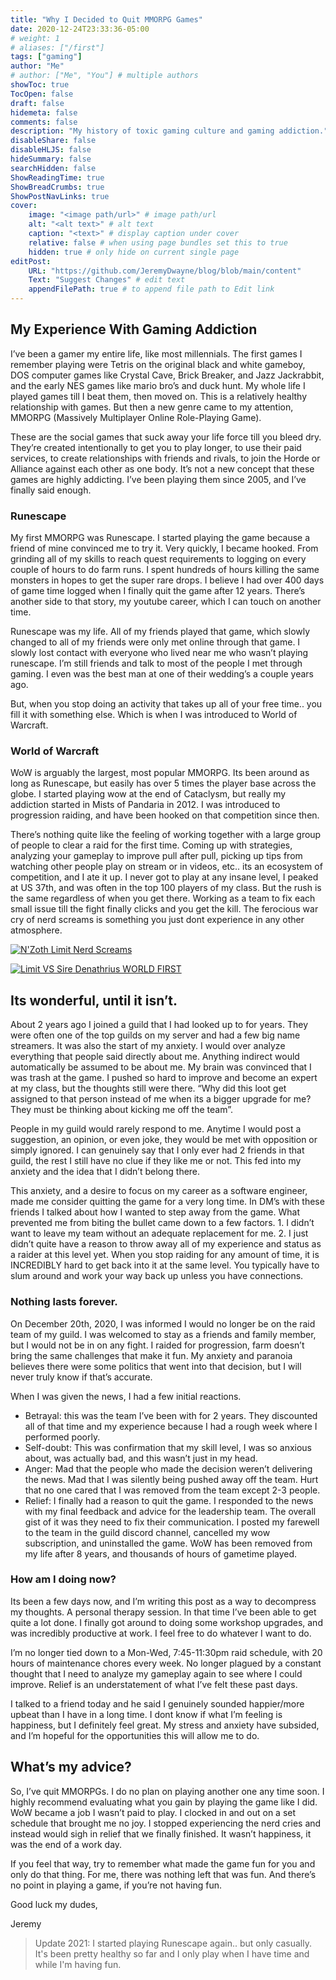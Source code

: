 ```yaml
---
title: "Why I Decided to Quit MMORPG Games"
date: 2020-12-24T23:33:36-05:00
# weight: 1
# aliases: ["/first"]
tags: ["gaming"]
author: "Me"
# author: ["Me", "You"] # multiple authors
showToc: true
TocOpen: false
draft: false
hidemeta: false
comments: false
description: "My history of toxic gaming culture and gaming addiction."
disableShare: false
disableHLJS: false
hideSummary: false
searchHidden: false
ShowReadingTime: true
ShowBreadCrumbs: true
ShowPostNavLinks: true
cover:
    image: "<image path/url>" # image path/url
    alt: "<alt text>" # alt text
    caption: "<text>" # display caption under cover
    relative: false # when using page bundles set this to true
    hidden: true # only hide on current single page
editPost:
    URL: "https://github.com/JeremyDwayne/blog/blob/main/content"
    Text: "Suggest Changes" # edit text
    appendFilePath: true # to append file path to Edit link
---
```

## My Experience With Gaming Addiction
I’ve been a gamer my entire life, like most millennials. The first games I remember playing were Tetris on the original black and white gameboy, DOS computer games like Crystal Cave, Brick Breaker, and Jazz Jackrabbit, and the early NES games like mario bro’s and duck hunt. My whole life I played games till I beat them, then moved on. This is a relatively healthy relationship with games. But then a new genre came to my attention, MMORPG (Massively Multiplayer Online Role-Playing Game).

These are the social games that suck away your life force till you bleed dry. They’re created intentionally to get you to play longer, to use their paid services, to create relationships with friends and rivals, to join the Horde or Alliance against each other as one body. It’s not a new concept that these games are highly addicting. I’ve been playing them since 2005, and I’ve finally said enough.

### Runescape

My first MMORPG was Runescape. I started playing the game because a friend of mine convinced me to try it. Very quickly, I became hooked. From grinding all of my skills to reach quest requirements to logging on every couple of hours to do farm runs. I spent hundreds of hours killing the same monsters in hopes to get the super rare drops. I believe I had over 400 days of game time logged when I finally quit the game after 12 years. There’s another side to that story, my youtube career, which I can touch on another time.

Runescape was my life. All of my friends played that game, which slowly changed to all of my friends were only met online through that game. I slowly lost contact with everyone who lived near me who wasn’t playing runescape. I’m still friends and talk to most of the people I met through gaming. I even was the best man at one of their wedding’s a couple years ago.

But, when you stop doing an activity that takes up all of your free time.. you fill it with something else. Which is when I was introduced to World of Warcraft.


### World of Warcraft

WoW is arguably the largest, most popular MMORPG. Its been around as long as Runescape, but easily has over 5 times the player base across the globe. I started playing wow at the end of Cataclysm, but really my addiction started in Mists of Pandaria in 2012. I was introduced to progression raiding, and have been hooked on that competition since then.

There’s nothing quite like the feeling of working together with a large group of people to clear a raid for the first time. Coming up with strategies, analyzing your gameplay to improve pull after pull, picking up tips from watching other people play on stream or in videos, etc.. its an ecosystem of competition, and I ate it up. I never got to play at any insane level, I peaked at US 37th, and was often in the top 100 players of my class. But the rush is the same regardless of when you get there. Working as a team to fix each small issue till the fight finally clicks and you get the kill. The ferocious war cry of nerd screams is something you just dont experience in any other atmosphere.

[![N'Zoth Limit Nerd Screams](https://img.youtube.com/vi/FFnePWEub94/0.jpg)](https://www.youtube.com/watch?v=FFnePWEub94&t=317s)

[![Limit VS Sire Denathrius WORLD FIRST](https://img.youtube.com/vi/19tXeHJns1E/0.jpg)](https://www.youtube.com/watch?v=19tXeHJns1E&t=664s)

## Its wonderful, until it isn’t.

About 2 years ago I joined a guild that I had looked up to for years. They were often one of the top guilds on my server and had a few big name streamers. It was also the start of my anxiety. I would over analyze everything that people said directly about me. Anything indirect would automatically be assumed to be about me. My brain was convinced that I was trash at the game. I pushed so hard to improve and become an expert at my class, but the thoughts still were there. “Why did this loot get assigned to that person instead of me when its a bigger upgrade for me? They must be thinking about kicking me off the team”.

People in my guild would rarely respond to me. Anytime I would post a suggestion, an opinion, or even joke, they would be met with opposition or simply ignored. I can genuinely say that I only ever had 2 friends in that guild, the rest I still have no clue if they like me or not. This fed into my anxiety and the idea that I didn’t belong there.

This anxiety, and a desire to focus on my career as a software engineer, made me consider quitting the game for a very long time. In DM’s with these friends I talked about how I wanted to step away from the game. What prevented me from biting the bullet came down to a few factors. 1. I didn’t want to leave my team without an adequate replacement for me. 2. I just didn’t quite have a reason to throw away all of my experience and status as a raider at this level yet. When you stop raiding for any amount of time, it is INCREDIBLY hard to get back into it at the same level. You typically have to slum around and work your way back up unless you have connections.

### Nothing lasts forever.

On December 20th, 2020, I was informed I would no longer be on the raid team of my guild. I was welcomed to stay as a friends and family member, but I would not be in on any fight. I raided for progression, farm doesn’t bring the same challenges that make it fun. My anxiety and paranoia believes there were some politics that went into that decision, but I will never truly know if that’s accurate.

When I was given the news, I had a few initial reactions.

- Betrayal: this was the team I’ve been with for 2 years. They discounted all of that time and my experience because I had a rough week where I performed poorly.
- Self-doubt: This was confirmation that my skill level, I was so anxious about, was actually bad, and this wasn’t just in my head.
- Anger: Mad that the people who made the decision weren’t delivering the news. Mad that I was silently being pushed away off the team. Hurt that no one cared that I was removed from the team except 2-3 people.
- Relief: I finally had a reason to quit the game.
I responded to the news with my final feedback and advice for the leadership team. The overall gist of it was they need to fix their communication. I posted my farewell to the team in the guild discord channel, cancelled my wow subscription, and uninstalled the game. WoW has been removed from my life after 8 years, and thousands of hours of gametime played.

### How am I doing now?

Its been a few days now, and I’m writing this post as a way to decompress my thoughts. A personal therapy session. In that time I’ve been able to get quite a lot done. I finally got around to doing some workshop upgrades, and was incredibly productive at work. I feel free to do whatever I want to do.

I’m no longer tied down to a Mon-Wed, 7:45-11:30pm raid schedule, with 20 hours of maintenance chores every week. No longer plagued by a constant thought that I need to analyze my gameplay again to see where I could improve. Relief is an understatement of what I’ve felt these past days.

I talked to a friend today and he said I genuinely sounded happier/more upbeat than I have in a long time. I dont know if what I’m feeling is happiness, but I definitely feel great. My stress and anxiety have subsided, and I’m hopeful for the opportunities this will allow me to do.

## What’s my advice?

So, I’ve quit MMORPGs. I do no plan on playing another one any time soon. I highly recommend evaluating what you gain by playing the game like I did. WoW became a job I wasn’t paid to play. I clocked in and out on a set schedule that brought me no joy. I stopped experiencing the nerd cries and instead would sigh in relief that we finally finished. It wasn’t happiness, it was the end of a work day.

If you feel that way, try to remember what made the game fun for you and only do that thing. For me, there was nothing left that was fun. And there’s no point in playing a game, if you’re not having fun.

Good luck my dudes,

Jeremy

> Update 2021: I started playing Runescape again.. but only casually. It's been pretty healthy so far and I only play when I have time and while I'm having fun.

